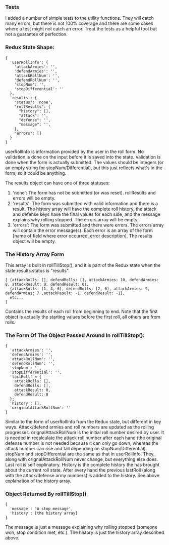 ### Tests

I added a number of simple tests to the utility functions. They will catch many errors, but there is not 100% coverage and there are some cases where a test might not catch an error. Treat the tests as a helpful tool but not a guarantee of perfection.


### Redux State Shape:

```
{
  'userRollInfo': {
    'attackArmies': '',
    'defendArmies': '',
    'attackRollNum': '',
    'defendRollNum': '',
    'stopNum': '',
    'stopDifferential': ''
  },
  'results': {
    "status": 'none',
    "rollResults": {
      "history": [],
      "attack": '',
      "defense": '',
      "message": '',
    },
    "errors": []
  }
}
```

userRollInfo is information provided by the user in the roll form. No validation is done on the input before it is saved into the state. Validation is done when the form is actually submitted. The values should be integers (or an empty string for stopNum/Differential), but this just reflects what's in the form, so it could be anything.

The results object can have one of three statuses:
1) 'none': The form has not be submitted (or was reset). rollResults and errors will be empty.
2) 'results': The form was submitted with valid information and there is a result. The history array will have the complete roll history, the attack and defense keys have the final values for each side, and the message explains why rolling stopped. The errors array will be empty.
3) 'errors': The form was submitted and there were errors. The errors array will contain the error message(s). Each error is an array of the form [name of field where error occurred, error description]. The results object will be empty.



### The History Array Form

This array is built in rollTillStop(), and it is part of the Redux state when the state.results.status is "results".

```
[ {attackRolls: [], defendRolls: [], attackArmies: 10, defendArmies: 8, attackResult: 0, defendResult: 0},
  {attackRolls: [1, 4, 6], defendRolls: [2, 6], attackArmies: 9, defendArmies: 7 ,attackResult: -1, defendResult: -1},
  etc...
]
```

Contains the results of each roll from beginning to end. Note that the first object is actually the starting values before the first roll, all others are from rolls.



### The Form Of The Object Passed Around In rollTillStop():

```
{
  'attackArmies': '',
  'defendArmies': '',
  'attackRollNum': '',
  'defendRollNum': '',
  'stopNum': '',
  'stopDifferential': '',
  'lastRoll' = {
    attackRolls: [],
    defendRolls: [],
    attackResult: 0,
    defendResult: 0
  };
  'history': [],
  'originalAttackRollNum': ''
}
```

Similar to the form of userRollInfo from the Redux state, but different in key ways. Attack/defend armies and roll numbers are updated as the rolling progresses. orignalAttackRollNum is the initial roll number desired by user. It is needed in recalculate the attack roll number after each hand (the original defense number is not needed because it can only go down, whereas the attack number can rise and fall depending on stopNum/Differential). stopNum and stopDifferential are the same as that in userRollInfo. They, along with orignalAttackRollNum never change, but everything else does. Last roll is self explinatory. History is the complete history the has brought about the current roll state. After every hand the previous lastRoll (along with the attack/defense army numbers) is added to the history. See above explanation of the history array.


### Object Returned By rollTillStop()

```
{
  'message': 'A stop message',
  'history': [the history array]
}
```

The message is just a message explaining why rolling stopped (someone won, stop condition met, etc.). The history is just the history array described above.
